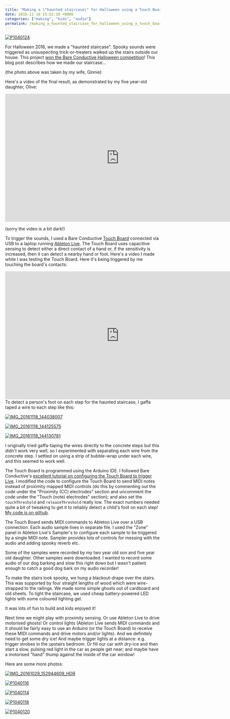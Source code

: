 ```yaml
---
title: "Making a \"haunted staircase\" for Halloween using a Touch Board & Ableton Live"
date: 2016-11-18 15:52:19 +0000
categories: ["making", "kids", "audio"]
permalink: /making_a_haunted_staircase_for_halloween_using_a_touch_board
---
```

<span class="flickr-wrap"><span
class="flickr-image">[![P1040124](https://farm6.staticflickr.com/5520/31053583316_6d656e88d2_c.jpg "P1040124")](https://www.flickr.com/photos/37816297@N06/31053583316)</span></span>

For Halloween 2016, we made a "haunted staircase". Spooky sounds were
triggered as unsuspecting trick-or-treaters walked up the stairs outside
our house. This project [won the Bare Conductive Halloween
competition](https://twitter.com/BareConductive/status/806513603922706433)!
This blog post describes how we made our staircase...

(the photo above was taken by my wife, Ginnie)

Here's a video of the final result, as demonstrated by my five year-old
daughter, Olive:

<iframe width="740" height="416" src="https://www.youtube.com/embed/blNHySE9uIg?rel=0" frameborder="0" allowfullscreen>
</iframe>
<!--break-->

(sorry the video is a bit dark!)

To trigger the sounds, I used a Bare Conductive [Touch
Board](https://www.bareconductive.com/shop/touch-board) connected via
USB to a laptop running [Ableton
Live](https://www.ableton.com/en/live/). The Touch Board uses capacitive
sensing to detect either a direct contact of a hand or, if the
sensitivity is increased, then it can detect a nearby hand or foot.
Here's a video I made while I was testing the Touch Board. Here it's
being triggered by me touching the board's contacts:

<iframe width="740" height="416" src="https://www.youtube.com/embed/aTC5dsOVxh0?rel=0" frameborder="0" allowfullscreen>
</iframe>
To detect a person's foot on each step for the haunted staircase, I
gaffa taped a wire to each step like this:

<span class="flickr-wrap"><span
class="flickr-image">[![IMG\_20161118\_144038007](https://farm6.staticflickr.com/5326/31089026945_d9149c14ee_c.jpg "IMG_20161118_144038007")](https://www.flickr.com/photos/37816297@N06/31089026945)</span></span>

<span class="flickr-wrap"><span
class="flickr-image">[![IMG\_20161118\_144125575](https://farm6.staticflickr.com/5825/31089022285_803bdb5e48_c.jpg "IMG_20161118_144125575")](https://www.flickr.com/photos/37816297@N06/31089022285)</span></span>

<span class="flickr-wrap"><span
class="flickr-image">[![IMG\_20161118\_144130781](https://farm6.staticflickr.com/5675/31053266896_27f065586e_c.jpg "IMG_20161118_144130781")](https://www.flickr.com/photos/37816297@N06/31053266896)</span></span>

I originally tried gaffa-taping the wires directly to the concrete steps
but this didn't work very well, so I experimented with separating each
wire from the concrete step. I settled on using a strip of bubble-wrap
under each wire, and this seemed to work well.

The Touch Board is programmed using the Arduino IDE. I followed Bare
Conductive's [excellent tutorial on configuring the Touch Board to
trigger
Live](https://www.bareconductive.com/make/touch-board-ableton-live/). I
modified the code to configure the Touch Board to send MIDI notes
instead of proximity mapped MIDI controls (do this by commenting out the
code under the "Proximity (CC) electrodes" section and uncomment the
code under the "Touch (note) electrodes" section); and also set the
`touchThreshold` and `releaseThreshold` really low. The exact numbers
needed quite a bit of tweaking to get it to reliably detect a child's
foot on each step! [My code is on
github](https://github.com/JackKelly/haunted_staircase).

The Touch Board sends MIDI commands to Ableton Live over a USB
connection. Each audio sample lives in separate file. I used the "Zone"
panel in Ableton Live's Sampler's to configure each sample to be
triggered by a single MIDI note. Sampler provides lots of controls for
messing with the audio and adding spooky reverb etc.

Some of the samples were recorded by my two year old son and five year
old daughter. Other samples were downloaded. I wanted to record some
audio of our dog barking and slow this right down but I wasn't patient
enough to catch a good dog bark on my audio recorder!

To make the stairs look spooky, we hung a blackout-drape over the
stairs. This was supported by four straight lengths of wood which were
wire-strapped to the railings. We made some simple ghosts out of
cardboard and old sheets. To light the staircase, we used cheap
battery-powered LED lights with some coloured lighting gel.

It was lots of fun to build and kids enjoyed it!

Next time we might play with proximity sensing. Or use Ableton Live to
drive motorised ghosts! Or control lights (Ableton Live sends MIDI
commands and it should be fairly easy to use an Arduino (or the Touch
Board) to receive these MIDI commands and drive motors and/or lights).
And we definitely need to get some dry ice! And maybe trigger lights at
a distance: e.g. trigger strobes in the upstairs bedroom. Or fill our
car with dry-ice and then start a slow, pulsing red light in the car as
people get near; and maybe have a motorised "hand" thump against the
inside of the car window!

Here are some more photos:

<span class="flickr-wrap"><span
class="flickr-image">[![IMG\_20161029\_152944609\_HDR](https://farm6.staticflickr.com/5467/30946629632_65a94afdf0_c.jpg "IMG_20161029_152944609_HDR")](https://www.flickr.com/photos/37816297@N06/30946629632)</span></span>

<span class="flickr-wrap"><span
class="flickr-image">[![P1040116](https://farm6.staticflickr.com/5340/31053621896_527f9131ab_c.jpg "P1040116")](https://www.flickr.com/photos/37816297@N06/31053621896)</span></span>

<span class="flickr-wrap"><span
class="flickr-image">[![P1040114](https://farm6.staticflickr.com/5569/30946975432_297117dc0c_c.jpg "P1040114")](https://www.flickr.com/photos/37816297@N06/30946975432)</span></span>

<span class="flickr-wrap"><span
class="flickr-image">[![P1040118](https://farm6.staticflickr.com/5729/30946961612_c20c78ae9b_c.jpg "P1040118")](https://www.flickr.com/photos/37816297@N06/30946961612)</span></span>

<span class="flickr-wrap" style="width:450px;"><span
class="flickr-image">[![P1040120](https://farm6.staticflickr.com/5652/31053602956_001334b7a6_c.jpg "P1040120")](https://www.flickr.com/photos/37816297@N06/31053602956)</span></span>

